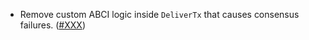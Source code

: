- Remove custom ABCI logic inside `DeliverTx` that causes consensus failures. ([#XXX](https://github.com/noble-assets/noble/pull/XXX))
